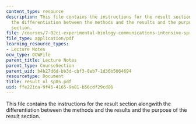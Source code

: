 ```yaml
---
content_type: resource
description: This file contains the instructions for the result section alongwith
  the differentiation between the methods and the results and the purpose of the result
  section.
file: /courses/7-02ci-experimental-biology-communications-intensive-spring-2005/ffe221ca9f4641659a01b56cdf29cd86_result_nl_sp05.pdf
file_type: application/pdf
learning_resource_types:
- Lecture Notes
ocw_type: OCWFile
parent_title: Lecture Notes
parent_type: CourseSection
parent_uid: b4b27d6d-bb3d-cbf3-8eb7-1d36b5864694
resourcetype: Document
title: result_nl_sp05.pdf
uid: ffe221ca-9f46-4165-9a01-b56cdf29cd86
---
```

This file contains the instructions for the result section alongwith the differentiation between the methods and the results and the purpose of the result section.

